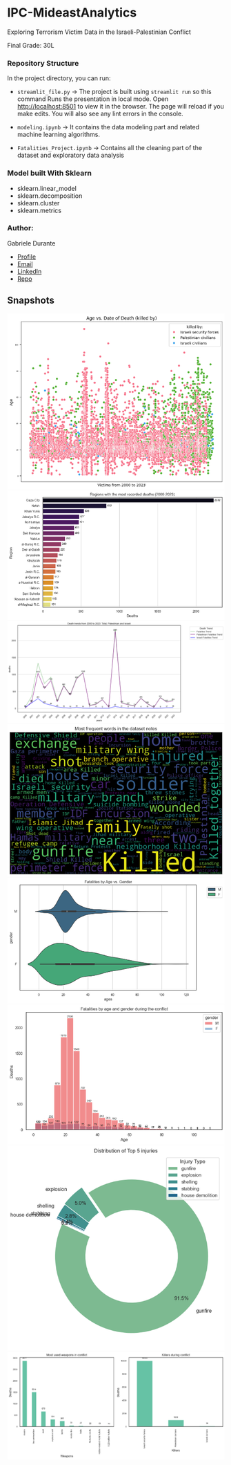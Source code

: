 # IPC-MideastAnalytics
Exploring Terrorism Victim Data in the Israeli-Palestinian Conflict

Final Grade: 30L

### Repository Structure

In the project directory, you can run:

- `streamlit_file.py` ->
  The project is built using `streamlit run` so this command Runs the presentation in local mode. Open [http://localhost:8501](http://localhost:8501) to view it in the browser. The page will reload if you make edits.
  You will also see any lint errors in the console.

- `modeling.ipynb` ->
  It contains the data modeling part and related machine learning algorithms.

- `Fatalities_Project.ipynb` ->
  Contains all the cleaning part of the dataset and exploratory data analysis

### Model built With Sklearn

- sklearn.linear_model
- sklearn.decomposition
- sklearn.cluster
- sklearn.metrics

### Author:
Gabriele Durante

- [Profile](https://github.com/exdsgift "Gabriele Durante")
- [Email](mailto:gabrieledurante01@gmail.com?subject=Hi "Hi!")
- [LinkedIn](https://www.linkedin.com/in/gabrieledurante/ "LinkedIn")
- [Repo](https://github.com/Rohit19060/<IPC-MideastAnalytics> "<IPC-MideastAnalytics> Repo")

## Snapshots
![test](https://github.com/exdsgift/IPC-MideastAnalytics/blob/main/images/output.png)
![test](https://github.com/exdsgift/IPC-MideastAnalytics/blob/main/images/output2.png)
![test](https://github.com/exdsgift/IPC-MideastAnalytics/blob/main/images/output3.png)
![test](https://github.com/exdsgift/IPC-MideastAnalytics/blob/main/images/output4.png)
![test](https://github.com/exdsgift/IPC-MideastAnalytics/blob/main/images/output5.png)
![test](https://github.com/exdsgift/IPC-MideastAnalytics/blob/main/images/output6.png)
![test](https://github.com/exdsgift/IPC-MideastAnalytics/blob/main/images/output7.png)
![test](https://github.com/exdsgift/IPC-MideastAnalytics/blob/main/images/output8.png)